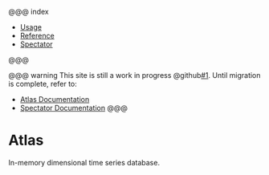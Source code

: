 
@@@ index

* [Usage](tutorial.md)
* [Reference](reference/index.md)
* [Spectator](spectator/index.md)

@@@

@@@ warning
This site is still a work in progress @github[#1](Netflix/atlas-docs#1). Until migration is
complete, refer to:

- [Atlas Documentation](https://github.com/Netflix/atlas/wiki)
- [Spectator Documentation](https://github.com/Netflix/spectator-py)
@@@

# Atlas

In-memory dimensional time series database.


